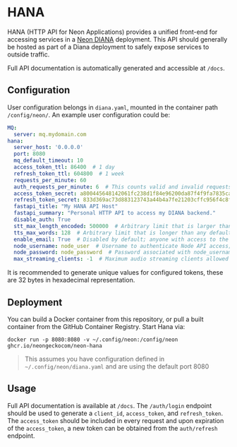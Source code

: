 # HANA
HANA (HTTP API for Neon Applications) provides a unified front-end for 
accessing services in a [Neon DIANA](https://github.com/NeonGeckoCom/neon-diana-utils) deployment. This API should generally 
be hosted as part of a Diana deployment to safely expose services to outside
traffic.

Full API documentation is automatically generated and accessible at `/docs`.

## Configuration
User configuration belongs in `diana.yaml`, mounted in the container path 
`/config/neon/`. An example user configuration could be:
```yaml
MQ:
  server: mq.mydomain.com
hana:
  server_host: '0.0.0.0'
  port: 8080
  mq_default_timeout: 10
  access_token_ttl: 86400  # 1 day
  refresh_token_ttl: 604800  # 1 week
  requests_per_minute: 60
  auth_requests_per_minute: 6  # This counts valid and invalid requests from an IP address
  access_token_secret: a800445648142061fc238d1f84e96200da87f4f9fa7835cac90db8b4391b117b
  refresh_token_secret: 833d369ac73d883123743a44b4a7fe21203cffc956f4c8fec712e71aafa8e1aa
  fastapi_title: "My HANA API Host"
  fastapi_summary: "Personal HTTP API to access my DIANA backend."
  disable_auth: True
  stt_max_length_encoded: 500000  # Arbitrary limit that is larger than any expected voice command
  tts_max_words: 128  # Arbitrary limit that is longer than any default LLM token limit
  enable_email: True  # Disabled by default; anyone with access to the API will be able to send emails from the configured address
  node_username: node_user  # Username to authenticate Node API access; leave empty to disable Node API access
  node_password: node_password  # Password associated with node_username
  max_streaming_clients: -1  # Maximum audio streaming clients allowed (including 0). Default unset value allows infinite clients
```
It is recommended to generate unique values for configured tokens, these are 32
bytes in hexadecimal representation.

## Deployment
You can build a Docker container from this repository, or pull a built container
from the GitHub Container Registry. Start Hana via:
```shell
docker run -p 8080:8080 -v ~/.config/neon:/config/neon ghcr.io/neongeckocom/neon-hana
```
> This assumes you have configuration defined in `~/.config/neon/diana.yaml` and
  are using the default port 8080

## Usage
Full API documentation is available at `/docs`. The `/auth/login` endpoint should
be used to generate a `client_id`, `access_token`, and `refresh_token`. The
`access_token` should be included in every request and upon expiration of the
`access_token`, a new token can be obtained from the `auth/refresh` endpoint.
